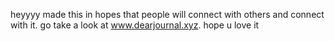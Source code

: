 heyyyy made this in hopes that people will connect with others and connect with it. go take a look at www.dearjournal.xyz. hope u love it
